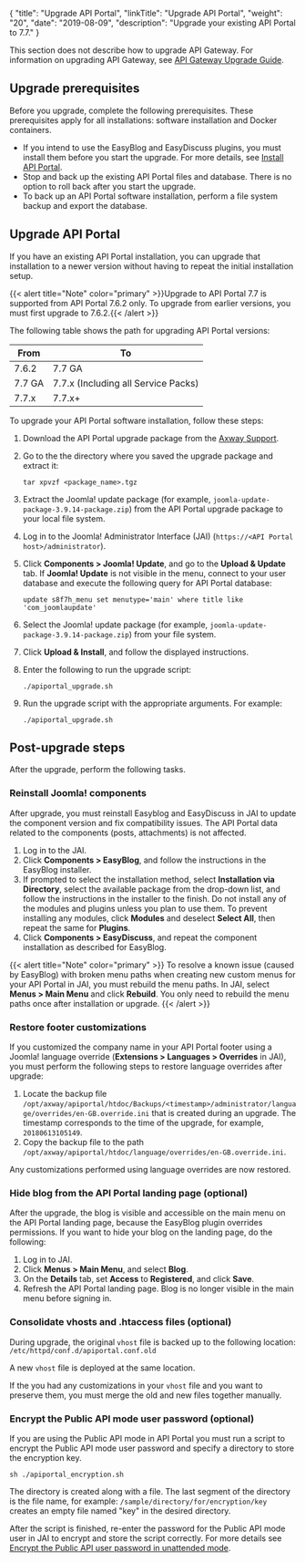 {
"title": "Upgrade API Portal",
  "linkTitle": "Upgrade API Portal",
  "weight": "20",
  "date": "2019-08-09",
  "description": "Upgrade your existing API Portal to 7.7."
}

This section does not describe how to upgrade API Gateway. For information on upgrading API Gateway, see [API Gateway Upgrade Guide](/docs/apim_installation/apigw_upgrade/).

## Upgrade prerequisites

Before you upgrade, complete the following prerequisites. These prerequisites apply for all installations: software installation and Docker containers.

* If you intend to use the EasyBlog and EasyDiscuss plugins, you must install them before you start the upgrade. For more details, see [Install API Portal](/docs/apim_installation/apiportal_install/install_software/).
* Stop and back up the existing API Portal files and database. There is no option to roll back after you start the upgrade.
* To back up an API Portal software installation, perform a file system backup and export the database.

## Upgrade API Portal

If you have an existing API Portal installation, you can upgrade that installation to a newer version without having to repeat the initial installation setup.

{{< alert title="Note" color="primary" >}}Upgrade to API Portal 7.7 is supported from API Portal 7.6.2 only. To upgrade from earlier versions, you must first upgrade to 7.6.2.{{< /alert >}}

The following table shows the path for upgrading API Portal versions:

| From        | To         |
| ----------- | -----------|
| 7.6.2       | 7.7 GA     |
| 7.7 GA      | 7.7.x (Including all Service Packs) |
| 7.7.x       | 7.7.x+     |

To upgrade your API Portal software installation, follow these steps:

1. Download the API Portal upgrade package from the [Axway Support](https://support.axway.com).
2. Go to the the directory where you saved the upgrade package and extract it:

   ```
   tar xpvzf <package_name>.tgz
   ```

3. Extract the Joomla! update package (for example, `joomla-update-package-3.9.14-package.zip`) from the API Portal upgrade package to your local file system.
4. Log in to the Joomla! Administrator Interface (JAI) (`https://<API Portal host>/administrator`).
5. Click **Components > Joomla! Update**, and go to the **Upload & Update** tab. If **Joomla! Update** is not visible in the menu, connect to your user database and execute the following query for API Portal database:

   ```
   update s8f7h_menu set menutype='main' where title like 'com_joomlaupdate'
   ```

6. Select the Joomla! update package (for example, `joomla-update-package-3.9.14-package.zip`) from your file system.
7. Click **Upload & Install**, and follow the displayed instructions.
8. Enter the following to run the upgrade script:

   ```
   ./apiportal_upgrade.sh
   ```

9. Run the upgrade script with the appropriate arguments. For example:

   ```
   ./apiportal_upgrade.sh
   ```

## Post-upgrade steps

After the upgrade, perform the following tasks.

### Reinstall Joomla! components

After upgrade, you must reinstall Easyblog and EasyDiscuss in JAI to update the component version and fix compatibility issues. The API Portal data related to the components (posts, attachments) is not affected.

1. Log in to the JAI.
2. Click **Components > EasyBlog**, and follow the instructions in the EasyBlog installer.
3. If prompted to select the installation method, select **Installation via Directory**, select the available package from the drop-down list, and follow the instructions in the installer to the finish. Do not install any of the modules and plugins unless you plan to use them. To prevent installing any modules, click **Modules** and deselect **Select All**, then repeat the same for **Plugins**.
4. Click **Components > EasyDiscuss**, and repeat the component installation as described for EasyBlog.

{{< alert title="Note" color="primary" >}} To resolve a known issue (caused by EasyBlog) with broken menu paths when creating new custom menus for your API Portal in JAI, you must rebuild the menu paths. In JAI, select **Menus > Main Menu** and click **Rebuild**. You only need to rebuild the menu paths once after installation or upgrade. {{< /alert >}}

### Restore footer customizations

If you customized the company name in your API Portal footer using a Joomla! language override (**Extensions > Languages > Overrides** in JAI), you must perform the following steps to restore language overrides after upgrade:

1. Locate the backup file `/opt/axway/apiportal/htdoc/Backups/<timestamp>/administrator/language/overrides/en-GB.override.ini` that is created during an upgrade. The timestamp corresponds to the time of the upgrade, for example, `20180613105149`.
2. Copy the backup file to the path `/opt/axway/apiportal/htdoc/language/overrides/en-GB.override.ini`.

Any customizations performed using language overrides are now restored.

### Hide blog from the API Portal landing page (optional)

After the upgrade, the blog is visible and accessible on the main menu on the API Portal landing page, because the EasyBlog plugin overrides permissions. If you want to hide your blog on the landing page, do the following:

1. Log in to JAI.
2. Click **Menus > Main Menu**, and select **Blog**.
3. On the **Details** tab, set **Access** to **Registered**, and click **Save**.
4. Refresh the API Portal landing page. Blog is no longer visible in the main menu before signing in.

### Consolidate vhosts and .htaccess files (optional)

During upgrade, the original `vhost` file is backed up to the following location: `/etc/httpd/conf.d/apiportal.conf.old`

A new `vhost` file is deployed at the same location.

If the you had any customizations in your `vhost` file and you want to preserve them, you must merge the old and new files together manually.

### Encrypt the Public API mode user password (optional)

If you are using the Public API mode in API Portal you must run a script to encrypt the Public API mode user password and specify a directory to store the encryption key.

```
sh ./apiportal_encryption.sh
```

The directory is created along with a file. The last segment of the directory is the file name, for example: `/sample/directory/for/encryption/key` creates an empty file named "key" in the desired directory.

After the script is finished, re-enter the password for the Public API mode user in JAI to encrypt and store the script correctly. For more details see [Encrypt the Public API user password in unattended mode](/docs/apim_installation/apiportal_install/install_unattended/#encrypt-the-public-api-user-password-in-unattended-mode).
